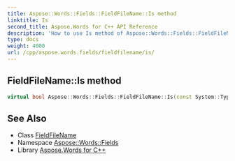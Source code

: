 ```yaml
---
title: Aspose::Words::Fields::FieldFileName::Is method
linktitle: Is
second_title: Aspose.Words for C++ API Reference
description: 'How to use Is method of Aspose::Words::Fields::FieldFileName class in C++.'
type: docs
weight: 4000
url: /cpp/aspose.words.fields/fieldfilename/is/
---
```

## FieldFileName::Is method




```cpp
virtual bool Aspose::Words::Fields::FieldFileName::Is(const System::TypeInfo &target) const override
```

## See Also

* Class [FieldFileName](../)
* Namespace [Aspose::Words::Fields](../../)
* Library [Aspose.Words for C++](../../../)
